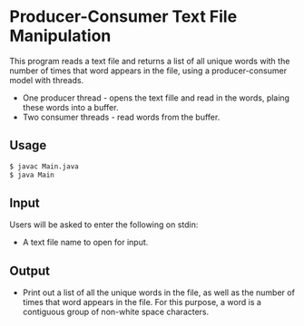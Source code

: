 # Producer-Consumer Text File Manipulation
This program reads a text file and returns a list of all unique words with the number of times that word appears in the file, using a producer-consumer model with threads. 

* One producer thread - opens the text fille and read in the words, plaing these words into a buffer.
* Two consumer threads - read words from the buffer.

## Usage

```sh
$ javac Main.java
$ java Main
```

## Input

Users will be asked to enter the following on stdin:

* A text file name to open for input.

## Output 

* Print out a list of all the unique words in the file, as well as the number of times that word appears in the file. For this purpose, a word is a contiguous group of non-white space characters. 
